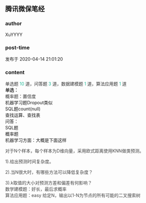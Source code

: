 ## 腾讯微保笔经
### author 
XuYYYY
### post-time 

发布于  2020-04-14 21:01:20
### content 
<div class="post-topic-des nc-post-content">
 <div>
  <span style="color: rgb(51,51,51);font-weight: 400;">
   单选题
   <span>
   </span>
  </span>
  <span style="color: rgb(37,187,155);font-weight: 400;">
   10
  </span>
  <span style="color: rgb(51,51,51);font-weight: 400;">
   <span>
   </span>
   道，问答题
   <span>
   </span>
  </span>
  <span style="color: rgb(37,187,155);font-weight: 400;">
   3
  </span>
  <span style="color: rgb(51,51,51);font-weight: 400;">
   <span>
   </span>
   道，数据建模题
   <span>
   </span>
  </span>
  <span style="color: rgb(37,187,155);font-weight: 400;">
   1
  </span>
  <span style="color: rgb(51,51,51);font-weight: 400;">
   <span>
   </span>
   道，算法应用题
   <span>
   </span>
  </span>
  <span style="color: rgb(37,187,155);font-weight: 400;">
   1
  </span>
  <span style="color: rgb(51,51,51);font-weight: 400;">
   <span>
   </span>
   道
  </span>
 </div>
 <div>
  <span style="color: rgb(51,51,51);font-weight: 400;">
   <strong>
    单选：
   </strong>
  </span>
 </div>
 <div>
  <span style="color: rgb(51,51,51);font-weight: 400;">
   概率题：置信度
  </span>
 </div>
 <div>
  机器学习题Dropout类似
 </div>
 <div>
  SQL题count(null)
 </div>
 <div>
  查找运算、查找表
 </div>
 <div>
  问答：
 </div>
 <div>
  SQL题
 </div>
 <div>
  概率题
 </div>
 <div>
  机器学习方面：大概是下面这样
 </div>
 <div>
  <p style="color: rgb(68,68,68);">
   对于N个样本，每个样本为D维向量，采用欧式距离使用KNN做类预测。
  </p>
  <p style="color: rgb(68,68,68);">
   1).给出预测时间复杂度。
  </p>
  <p style="color: rgb(68,68,68);">
   2).当N很大时，有哪些方法可以降低复杂度？
  </p>
  <div style="color: rgb(68,68,68);">
   3).k取值的大小对预测方差和偏差有何影响？
  </div>
  <div style="color: rgb(68,68,68);">
   数学建模题：好长，最后求概率
  </div>
  <div style="color: rgb(68,68,68);">
   算法应用题：easy 给定N，输出以1-N为节点的所有可能的二叉搜索树
  </div>
  <div style="color: rgb(68,68,68);">
   <br/>
  </div>
  <br/>
 </div>
 <div>
  <span style="color: rgb(51,51,51);font-weight: 400;">
   <br/>
  </span>
 </div>
 <div>
  <span style="color: rgb(51,51,51);font-weight: 400;">
   <br/>
  </span>
 </div>
</div>
